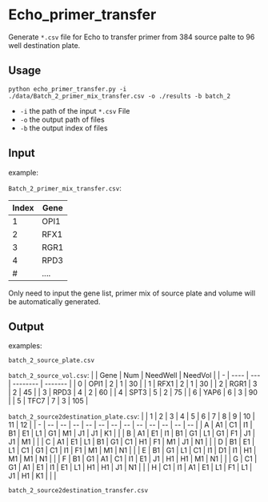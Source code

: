 # Echo_primer_transfer
Generate `*.csv` file for Echo to transfer primer from 384 source palte to 96 well destination plate.
## Usage

```shell
python echo_primer_transfer.py -i ./data/Batch_2_primer_mix_transfer.csv -o ./results -b batch_2
```

* `-i` the path of the input `*.csv` File
* `-o` the output path of files
* `-b` the output index of files


## Input
example: 

`Batch_2_primer_mix_transfer.csv`:

| Index | Gene |
| ----- | ---- |
| 1     | OPI1 |
| 2     | RFX1 |
| 3     | RGR1 |
| 4     | RPD3 |
| #     | .... |

Only need to input the gene list, primer mix of source plate and volume will be automatically generated.

## Output
examples:

`batch_2_source_plate.csv`

`batch_2_source_vol.csv`:
|   | Gene | Num | NeedWell | NeedVol |
| - | ---- | --- | -------- | ------- |
| 0 | OPI1 | 2   | 1        | 30      |
| 1 | RFX1 | 2   | 1        | 30      |
| 2 | RGR1 | 3   | 2        | 45      |
| 3 | RPD3 | 4   | 2        | 60      |
| 4 | SPT3 | 5   | 2        | 75      |
| 6 | YAP6 | 6   | 3        | 90      |
| 5 | TFC7 | 7   | 3        | 105     |

`batch_2_source2destination_plate.csv`:
|   | 1  | 2  | 3  | 4  | 5  | 6  | 7  | 8  | 9  | 10 | 11 | 12 |
| - | -- | -- | -- | -- | -- | -- | -- | -- | -- | -- | -- | -- |
| A | A1 | C1 | I1 | B1 | E1 | L1 | G1 | M1 | J1 | J1 | K1 |    |
| B | A1 | E1 | I1 | B1 | G1 | L1 | G1 | F1 | J1 | J1 | M1 |    |
| C | A1 | E1 | L1 | B1 | G1 | C1 | H1 | F1 | M1 | J1 | N1 |    |
| D | B1 | E1 | L1 | C1 | G1 | C1 | I1 | F1 | M1 | M1 | N1 |    |
| E | B1 | G1 | L1 | C1 | I1 | D1 | I1 | H1 | M1 | M1 | N1 |    |
| F | B1 | G1 | A1 | C1 | I1 | E1 | J1 | H1 | H1 | M1 | N1 |    |
| G | C1 | G1 | A1 | E1 | I1 | E1 | L1 | H1 | H1 | J1 | N1 |    |
| H | C1 | I1 | A1 | E1 | L1 | F1 | L1 | J1 | H1 | K1 |    |    |

`batch_2_source2destination_transfer.csv`